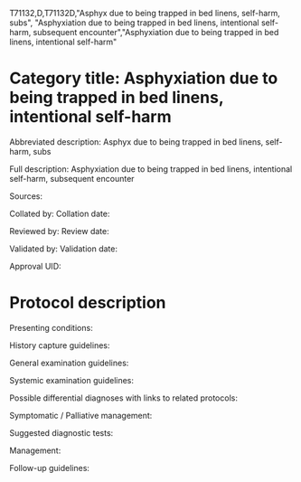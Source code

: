 T71132,D,T71132D,"Asphyx due to being trapped in bed linens, self-harm, subs", "Asphyxiation due to being trapped in bed linens, intentional self-harm, subsequent encounter","Asphyxiation due to being trapped in bed linens, intentional self-harm"
# Category title: Asphyxiation due to being trapped in bed linens, intentional self-harm

Abbreviated description: Asphyx due to being trapped in bed linens, self-harm, subs

Full description: Asphyxiation due to being trapped in bed linens, intentional self-harm, subsequent encounter

Sources:

Collated by:
Collation date:

Reviewed by:
Review date:

Validated by:
Validation date:

Approval UID:

# Protocol description

Presenting conditions:

History capture guidelines:

General examination guidelines:

Systemic examination guidelines:

Possible differential diagnoses with links to related protocols:

Symptomatic / Palliative management:

Suggested diagnostic tests:

Management:

Follow-up guidelines:
